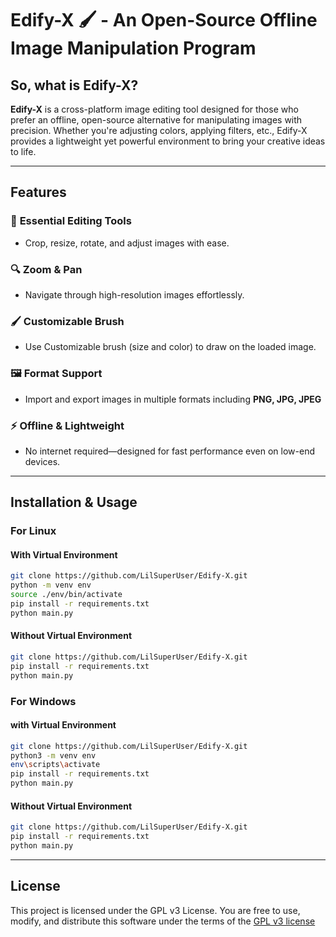 # **Edify-X 🖌️ - An Open-Source Offline Image Manipulation Program**  

## **So, what is Edify-X?**  

**Edify-X** is a cross-platform image editing tool designed for those who prefer an offline, open-source alternative for manipulating images with precision. Whether you're adjusting colors, applying filters, etc., Edify-X provides a lightweight yet powerful environment to bring your creative ideas to life.  

---

## **Features**

### 🎨 **Essential Editing Tools** 
- Crop, resize, rotate, and adjust images with ease.

### 🔍 **Zoom & Pan**
- Navigate through high-resolution images effortlessly.

### 🖌️ Customizable Brush
- Use Customizable brush (size and color) to draw on the loaded image.

### 🖼️ **Format Support**
- Import and export images in multiple formats including **PNG, JPG, JPEG**

### ⚡ **Offline & Lightweight**
- No internet required—designed for fast performance even on low-end devices.

---

## **Installation & Usage**

### For Linux

#### With Virtual Environment
```bash
git clone https://github.com/LilSuperUser/Edify-X.git
python -m venv env
source ./env/bin/activate
pip install -r requirements.txt
python main.py
```

#### Without Virtual Environment
```bash
git clone https://github.com/LilSuperUser/Edify-X.git
pip install -r requirements.txt
python main.py
```

### For Windows

#### with Virtual Environment
```bash
git clone https://github.com/LilSuperUser/Edify-X.git
python3 -m venv env
env\scripts\activate
pip install -r requirements.txt
python main.py
```

#### Without Virtual Environment
```bash
git clone https://github.com/LilSuperUser/Edify-X.git
pip install -r requirements.txt
python main.py
```


---

## **License**

This project is licensed under the GPL v3 License. You are free to use, modify, and distribute this software under the terms of the [GPL v3 license](./LICENSE)
